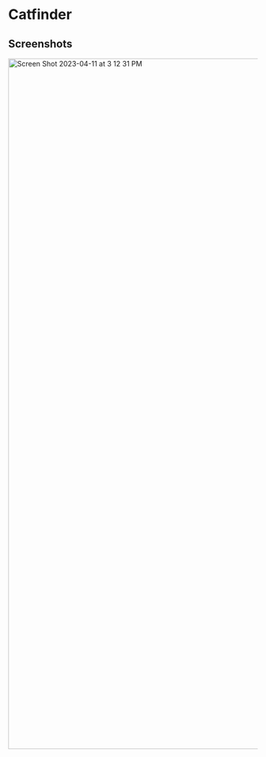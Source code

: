 # Catfinder

## Screenshots
<img width="1397" alt="Screen Shot 2023-04-11 at 3 12 31 PM" src="https://user-images.githubusercontent.com/42532725/231300562-bea5f1f4-8cca-4dd5-b699-cad1edc939e9.png">
